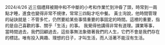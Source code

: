 2024/4/26
近三個禮拜被期中和不中斷的小考和作業忙到沖昏了頭，時常到一兩點才睡，進食也變得非常不規律，常常三四點才吃中餐。
黃士洵說，他時間管理的祕訣就是：不管多忙，仍然要給某些事情重要的事固定的時間。這裡的重要，指的是自己喜歡的事、關乎「生活」的事。
我覺得他講得非常有道理。課業等事，當時間過去，我們回顧過去，這些事無法象徵著我們的人生，它們不會是我們存在的標誌。唯有投入興趣、理想的日子，才叫生活，而人活著不能沒有生活。